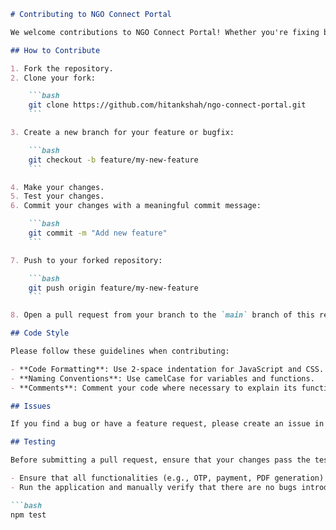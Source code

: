 
```md
# Contributing to NGO Connect Portal

We welcome contributions to NGO Connect Portal! Whether you're fixing bugs, improving documentation, or adding new features, here’s how you can contribute.

## How to Contribute

1. Fork the repository.
2. Clone your fork:

    ```bash
    git clone https://github.com/hitankshah/ngo-connect-portal.git
    ```

3. Create a new branch for your feature or bugfix:

    ```bash
    git checkout -b feature/my-new-feature
    ```

4. Make your changes.
5. Test your changes.
6. Commit your changes with a meaningful commit message:

    ```bash
    git commit -m "Add new feature"
    ```

7. Push to your forked repository:

    ```bash
    git push origin feature/my-new-feature
    ```

8. Open a pull request from your branch to the `main` branch of this repository.

## Code Style

Please follow these guidelines when contributing:

- **Code Formatting**: Use 2-space indentation for JavaScript and CSS.
- **Naming Conventions**: Use camelCase for variables and functions.
- **Comments**: Comment your code where necessary to explain its functionality.

## Issues

If you find a bug or have a feature request, please create an issue in the [Issue Tracker](https://github.com/your-username/ngo-connect-portal/issues).

## Testing

Before submitting a pull request, ensure that your changes pass the tests:

- Ensure that all functionalities (e.g., OTP, payment, PDF generation) are tested.
- Run the application and manually verify that there are no bugs introduced by your changes.

```bash
npm test
